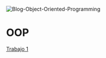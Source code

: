 ![Blog-Object-Oriented-Programming](https://user-images.githubusercontent.com/60378108/73617459-c55f6200-45d3-11ea-9783-a467c29bc7df.jpg)

# OOP

[Trabajo 1](https://www.google.com)

